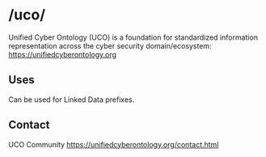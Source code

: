 # /uco/
Unified Cyber Ontology (UCO) is a foundation for standardized information representation across the cyber security domain/ecosystem: https://unifiedcyberontology.org

## Uses
Can be used for Linked Data prefixes.

## Contact

UCO Community
https://unifiedcyberontology.org/contact.html
